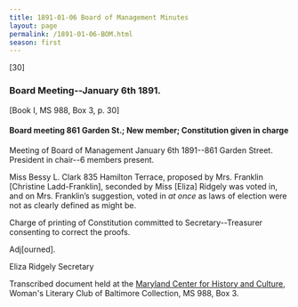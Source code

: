```yaml
---
title: 1891-01-06 Board of Management Minutes
layout: page
permalink: /1891-01-06-BOM.html
season: first
---
```


<style>
    .container{
        font-size:1.4em;
    }
</style>
[30]

### Board Meeting--January 6th 1891.
[Book I, MS 988, Box 3, p. 30]

#### Board meeting 861 Garden St.; New member; Constitution given in charge

Meeting of Board of Management January 6th 1891--861 Garden Street. President in chair--6 members present.

Miss Bessy L. Clark 835 Hamilton Terrace, proposed by Mrs. Franklin [Christine Ladd-Franklin], seconded by Miss [Eliza] Ridgely was voted in, and on Mrs. Franklin’s suggestion, voted in _at once_ as laws of election were not as clearly defined as might be.

Charge of printing of Constitution committed to Secretary--Treasurer consenting to correct the proofs.

Adj[ourned].

Eliza Ridgely
Secretary

Transcribed document held at the [Maryland Center for History and Culture](http://mdhs.org/), Woman's Literary Club of Baltimore Collection, MS 988, Box 3. 